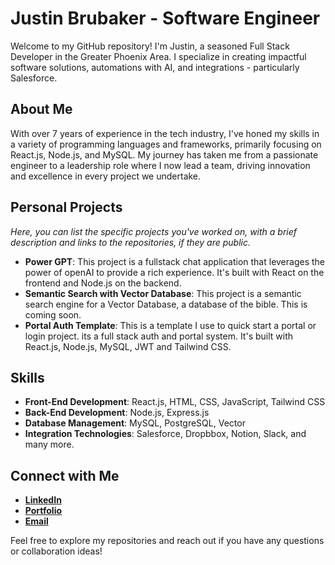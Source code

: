 # Justin Brubaker - Software Engineer

Welcome to my GitHub repository! I'm Justin, a seasoned Full Stack Developer in the Greater Phoenix Area. I specialize in creating impactful software solutions, automations with AI, and integrations - particularly Salesforce.

## About Me

With over 7 years of experience in the tech industry, I've honed my skills in a variety of programming languages and frameworks, primarily focusing on React.js, Node.js, and MySQL. My journey has taken me from a passionate engineer to a leadership role where I now lead a team, driving innovation and excellence in every project we undertake.


## Personal Projects

*Here, you can list the specific projects you've worked on, with a brief description and links to the repositories, if they are public.*

- **Power GPT**: This project is a fullstack chat application that leverages the power of openAI to provide a rich experience. It's built with React on the frontend and Node.js on the backend.
- **Semantic Search with Vector Database**: This project is a semantic search engine for a Vector Database, a database of the bible. This is coming soon.
- **Portal Auth Template**: This is a template I use to quick start a portal or login project. its a full stack auth and portal system. It's built with React.js, Node.js, MySQL, JWT and Tailwind CSS.

## Skills

- **Front-End Development**: React.js, HTML, CSS, JavaScript, Tailwind CSS
- **Back-End Development**: Node.js, Express.js
- **Database Management**: MySQL, PostgreSQL, Vector
- **Integration Technologies**: Salesforce, Dropbbox, Notion, Slack, and many more.


## Connect with Me

- [**LinkedIn**](https://www.linkedin.com/in/brubakerjustin/)
- [**Portfolio**](http://justinbrubaker.dev/)
- [**Email**](mailto:justinbrubaker7@gmail.com)

Feel free to explore my repositories and reach out if you have any questions or collaboration ideas!
